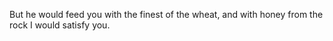 But he would feed you with the finest of the wheat, and with honey from the rock I would satisfy you.

